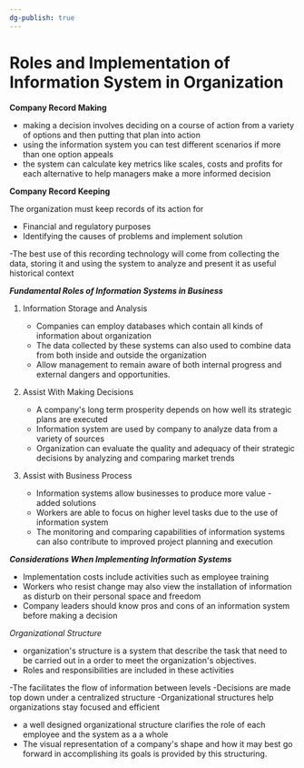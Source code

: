 ```yaml
---
dg-publish: true
---
```


# Roles and Implementation of Information System in Organization


**Company Record Making**

- making a decision involves deciding on a course of action from a variety of options and then putting that plan into action
- using the information system you can test different scenarios if more than one option appeals 
- the system can calculate key metrics like scales, costs and profits for each alternative to help managers make a more informed decision

**Company Record Keeping**

The organization must keep records of its action for
- Financial and regulatory purposes
- Identifying the causes of problems and implement solution

-The best use of this recording technology will come from collecting the data, storing it and using the system to analyze and present it as useful historical context


***Fundamental Roles of Information Systems in Business***

1.  Information Storage and Analysis
	- Companies can employ databases which contain all kinds of information about organization 
	- The data collected by these systems can also used to combine data from both inside and outside the organization
	- Allow management to remain aware of both internal progress and external dangers and opportunities.

2.  Assist With Making Decisions
	- A company's long term prosperity depends on how well its strategic plans are executed
	- Information system are used by company to analyze data from a variety of sources
	- Organization can evaluate the quality and adequacy of their strategic decisions by analyzing and comparing market trends
	
3. Assist with Business Process
	- Information systems allow businesses to produce more value - added solutions
	- Workers are able to focus on higher level tasks due to the use of information system
	- The monitoring and comparing capabilities of information systems can also contribute to improved project planning and execution 


***Considerations When Implementing Information Systems***

- Implementation costs include activities such as employee training
- Workers who resist change may also view the installation of information as disturb on their personal space and freedom
- Company leaders should know pros and cons of an information system before making a decision 


*Organizational Structure*

- organization's structure is a system that describe the task that need to be carried out in a order to meet the organization's objectives.
- Roles and responsibilities are included in these activities

-The facilitates the flow of information between levels
-Decisions are made top down under a centralized structure 
-Organizational structures help organizations stay focused and efficient


- a well designed organizational structure clarifies the role of each employee and the system as  a a whole
- The visual representation of a company's shape and how it may best go forward in accomplishing its goals is provided by this structuring. 
